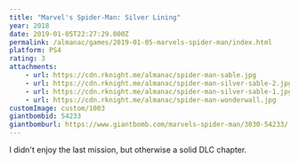 ```yaml
---
title: "Marvel's Spider-Man: Silver Lining"
year: 2018
date: 2019-01-05T22:27:29.000Z
permalink: /almanac/games/2019-01-05-marvels-spider-man/index.html
platform: PS4
rating: 3
attachments: 
    - url: https://cdn.rknight.me/almanac/spider-man-sable.jpg
    - url: https://cdn.rknight.me/almanac/spider-man-silver-sable-2.jpg
    - url: https://cdn.rknight.me/almanac/spider-man-silver-sable-1.jpg
    - url: https://cdn.rknight.me/almanac/spider-man-wonderwall.jpg
customImage: custom/1003
giantbombid: 54233
giantbomburl: https://www.giantbomb.com/marvels-spider-man/3030-54233/
---
```


I didn't enjoy the last mission, but otherwise a solid DLC chapter.